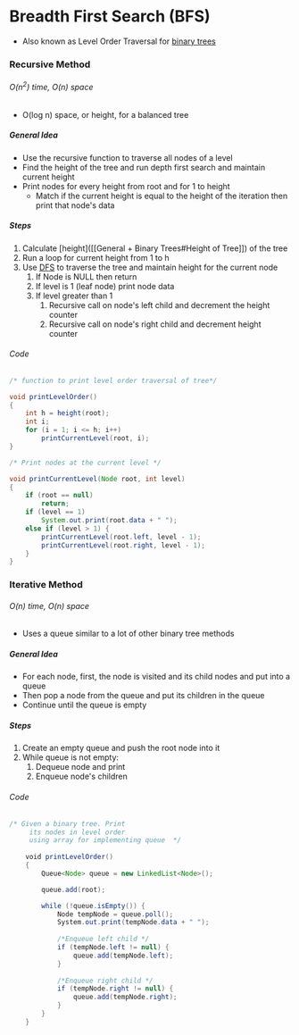 # Breadth First Search (BFS)

- Also known as Level Order Traversal for [binary trees](obsidian://open?vault=Obsidian%20Vault&file=Work%2FCoding%20Interview%20Notes%2FReview%20Topics%2FData%20Structures%2FTrees%2FGeneral%20%2B%20Binary%20Trees)

### Recursive Method
###### O(n<sup>2</sup>) time, O(n) space
- O(log n) space, or height, for a balanced tree 

##### General Idea
- Use the recursive function to traverse all nodes of a level
- Find the height of the tree and run depth first search and maintain current height
- Print nodes for every height from root and for 1 to height 
	- Match if the current height is equal to the height of the iteration then print that node's data

##### Steps
1. Calculate [height]([[General + Binary Trees#Height of Tree]]) of the tree
2. Run a loop for current height from 1 to h
3. Use [DFS](obsidian://open?vault=Obsidian%20Vault&file=Work%2FCoding%20Interview%20Notes%2FReview%20Topics%2FAlgorithms%2FDepth%20First%20Search) to traverse the tree and maintain height for the current node
	1. If Node is NULL then return
	2. If level is 1 (leaf node) print node data
	3. If level greater than 1
		1. Recursive call on node's left child and decrement the height counter
		2. Recursive call on node's right child and decrement height counter

###### Code

``` java
/* function to print level order traversal of tree*/

void printLevelOrder()
{
	int h = height(root);
	int i;
	for (i = 1; i <= h; i++)
		printCurrentLevel(root, i);
}

/* Print nodes at the current level */

void printCurrentLevel(Node root, int level)
{
	if (root == null)
		return;
	if (level == 1)
		System.out.print(root.data + " ");
	else if (level > 1) {
		printCurrentLevel(root.left, level - 1);
		printCurrentLevel(root.right, level - 1);
	}
}
```

### Iterative Method
###### O(n) time, O(n) space

- Uses a queue similar to a lot of other binary tree methods

##### General Idea
- For each node, first, the node is visited and its child nodes and put into a queue
- Then pop a node from the queue and put its children in the queue
- Continue until the queue is empty

##### Steps
1. Create an empty queue and push the root node into it
2. While queue is not empty:
	1. Dequeue node and print
	2. Enqueue node's children

###### Code
``` java
/* Given a binary tree. Print
     its nodes in level order
     using array for implementing queue  */
     
    void printLevelOrder()
    {
        Queue<Node> queue = new LinkedList<Node>();

        queue.add(root);

        while (!queue.isEmpty()) {
            Node tempNode = queue.poll();
            System.out.print(tempNode.data + " ");
            
            /*Enqueue left child */
            if (tempNode.left != null) {
                queue.add(tempNode.left);
            }
            
            /*Enqueue right child */
            if (tempNode.right != null) {
                queue.add(tempNode.right);
            }
        }
    }
```

